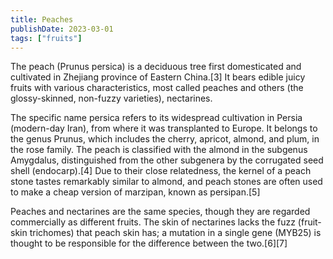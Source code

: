 ```yaml
---
title: Peaches
publishDate: 2023-03-01
tags: ["fruits"]
---
```


The peach (Prunus persica) is a deciduous tree first domesticated and cultivated in Zhejiang province of Eastern China.[3] It bears edible juicy fruits with various characteristics, most called peaches and others (the glossy-skinned, non-fuzzy varieties), nectarines.

The specific name persica refers to its widespread cultivation in Persia (modern-day Iran), from where it was transplanted to Europe. It belongs to the genus Prunus, which includes the cherry, apricot, almond, and plum, in the rose family. The peach is classified with the almond in the subgenus Amygdalus, distinguished from the other subgenera by the corrugated seed shell (endocarp).[4] Due to their close relatedness, the kernel of a peach stone tastes remarkably similar to almond, and peach stones are often used to make a cheap version of marzipan, known as persipan.[5]

Peaches and nectarines are the same species, though they are regarded commercially as different fruits. The skin of nectarines lacks the fuzz (fruit-skin trichomes) that peach skin has; a mutation in a single gene (MYB25) is thought to be responsible for the difference between the two.[6][7]

